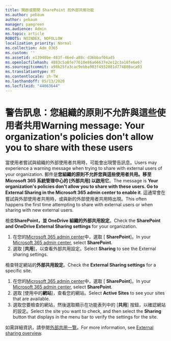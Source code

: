 ```yaml
---
title: 開啟或關閉 SharePoint 的外部共用功能
ms.author: pebaum
author: pebaum
manager: pamgreen
ms.audience: Admin
ms.topic: article
ROBOTS: NOINDEX, NOFOLLOW
localization_priority: Normal
ms.collection: Adm_O365
ms.custom: ''
ms.assetid: e13940be-483f-46ed-a88c-d36bbaf04ad5
ms.openlocfilehash: 4883c5a8fe77610e86a66637e2e12c3a18fe6e67
ms.sourcegitcommit: a98b25fa3cac9ebba983f4932881d774880aca93
ms.translationtype: MT
ms.contentlocale: zh-TW
ms.lasthandoff: 05/13/2020
ms.locfileid: "44063644"
---
```

# <a name="warning-message-your-organizations-policies-dont-allow-you-to-share-with-these-users"></a><span data-ttu-id="3b7af-102">警告訊息：您組織的原則不允許與這些使用者共用</span><span class="sxs-lookup"><span data-stu-id="3b7af-102">Warning message: Your organization's policies don't allow you to share with these users</span></span>

<span data-ttu-id="3b7af-103">當使用者嘗試與組織的外部使用者共用時，可能會出現警告訊息。</span><span class="sxs-lookup"><span data-stu-id="3b7af-103">Users may experience a warning message when trying to share with external users of your organization.</span></span> <span data-ttu-id="3b7af-104">郵件是**您組織的原則不允許您與這些使用者共用。移至 Microsoft 365 系統管理中心的 [外部共用] 以啟用它**。</span><span class="sxs-lookup"><span data-stu-id="3b7af-104">The message is **Your organization's policies don't allow you to share with these users. Go to External Sharing in the Microsoft 365 admin center to enable it**.</span></span> <span data-ttu-id="3b7af-105">這通常會在嘗試與外部使用者共用時，或與新的外部使用者共用時出現。</span><span class="sxs-lookup"><span data-stu-id="3b7af-105">This often happens the first time attempting to share with external users or when sharing with new external users.</span></span>

<span data-ttu-id="3b7af-106">檢查**SharePoint，並 OneDrive 組織的外部共用設定**。</span><span class="sxs-lookup"><span data-stu-id="3b7af-106">Check the **SharePoint and OneDrive External Sharing settings** for your organization.</span></span>

1. <span data-ttu-id="3b7af-107">在您的[Microsoft 365 admin center](https://admin.microsoft.com/AdminPortal/Home#/homepage">https://admin.microsoft.com/)中，選取 [ **SharePoint**]。</span><span class="sxs-lookup"><span data-stu-id="3b7af-107">In your [Microsoft 365 admin center](https://admin.microsoft.com/AdminPortal/Home#/homepage">https://admin.microsoft.com/), select **SharePoint**.</span></span>
3. <span data-ttu-id="3b7af-108">選取 [**共用**]，以查看外部共用設定。</span><span class="sxs-lookup"><span data-stu-id="3b7af-108">Select **Sharing** to see the External sharing settings.</span></span>

<span data-ttu-id="3b7af-109">檢查特定網站的**外部共用設定**。</span><span class="sxs-lookup"><span data-stu-id="3b7af-109">Check the **External Sharing settings** for a specific site.</span></span>

1. <span data-ttu-id="3b7af-110">在您的[Microsoft 365 admin center](https://admin.microsoft.com/AdminPortal/Home#/homepage">https://admin.microsoft.com/)中，選取 [ **SharePoint**]。</span><span class="sxs-lookup"><span data-stu-id="3b7af-110">In your [Microsoft 365 admin center](https://admin.microsoft.com/AdminPortal/Home#/homepage">https://admin.microsoft.com/), select **SharePoint**.</span></span>
2. <span data-ttu-id="3b7af-111">選取 [使用中的**網站**]，查看您的網站。</span><span class="sxs-lookup"><span data-stu-id="3b7af-111">Select **Active Sites** to see your sites that are available.</span></span>
3. <span data-ttu-id="3b7af-112">選取您要檢查的網站，然後選取顯示在功能表列中的 [**共用**] 按鈕，以確認網站的設定。</span><span class="sxs-lookup"><span data-stu-id="3b7af-112">Select the site you want to check, and then select the **Sharing** button that displays in the menu bar to verify the settings for the site.</span></span>

<span data-ttu-id="3b7af-113">如需詳細資訊，請參閱[外部共用一覽](https://docs.microsoft.com/sharepoint/external-sharing-overview)。</span><span class="sxs-lookup"><span data-stu-id="3b7af-113">For more information, see [External sharing overview](https://docs.microsoft.com/sharepoint/external-sharing-overview).</span></span>